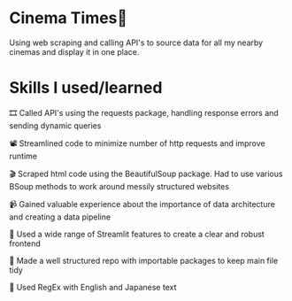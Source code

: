 # Cinema Times🍿
Using web scraping and calling API's to source data for all my nearby cinemas and display it in one place.

# Skills I used/learned

🎞️ Called API's using the requests package, handling response errors and sending dynamic queries

📽️ Streamlined code to minimize number of http requests and improve runtime

🎬 Scraped html code using the BeautifulSoup package. Had to use various BSoup methods to work around messily structured websites

📹 Gained valuable experience about the importance of data architecture and creating a data pipeline 

🎦 Used a wide range of Streamlit features to create a clear and robust frontend

🎥 Made a well structured repo with importable packages to keep main file tidy

📸 Used RegEx with English and Japanese text

